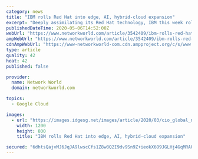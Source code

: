 ```yaml
---
category: news
title: "IBM rolls Red Hat into edge, AI, hybrid-cloud expansion"
excerpt: "Deeply assimilating its Red Hat technology, IBM this week rolled out a set of new platforms and services designed to help customers manage edge-based application workloads and exploit artificial intelligence for infrastructure resiliency."
publishedDateTime: 2020-05-06T14:52:00Z
webUrl: "https://www.networkworld.com/article/3542409/ibm-rolls-red-hat-into-edge-ai-hybrid-cloud-expansion.html"
ampWebUrl: "https://www.networkworld.com/article/3542409/ibm-rolls-red-hat-into-edge-ai-hybrid-cloud-expansion.amp.html"
cdnAmpWebUrl: "https://www-networkworld-com.cdn.ampproject.org/c/s/www.networkworld.com/article/3542409/ibm-rolls-red-hat-into-edge-ai-hybrid-cloud-expansion.amp.html"
type: article
quality: 42
heat: 42
published: false

provider:
  name: Network World
  domain: networkworld.com

topics:
  - Google Cloud

images:
  - url: "https://images.idgesg.net/images/article/2020/03/cio_global_network_artificial_intelligence_virtual_connections_augmented_reality_virtual_reality_iot_by_metamorworks_gettyimages-875499980-100809082-orig-1-100834440-large.jpg"
    width: 1200
    height: 800
    title: "IBM rolls Red Hat into edge, AI, hybrid-cloud expansion"

secured: "6dhtsQajvMJ6JqJA9lwscCfs1Z8w8Q2I9dv9Sn9Z+ieokX6O9JGLHj4GqMRAU8I+wYH01GYo48Zsju8MuNRB3+ne3nW/3MC/GtKR3uGa2ips/uDXbOiTFqmOXrd72kDvi4TDUh+AjZUElLH5ga8j8CMzLSFNj7z9rKMNVLIfn3BruYnYmy592k0MI8RzMtr2SpdZ4g5WCe3GVXTNx7QY2r6L3v7FLp/BFAIvtdHloB4LIAqf7T6Ir1Ld6psFHBh03mSqhFH6w58dUKJK+9VZ57Pqlv8OeR3xcxW8ng+l9uJZNVDJNehWXkpI0YWZtNJB;itunwqu1nwYXG7/5kc25ng=="
---
```


